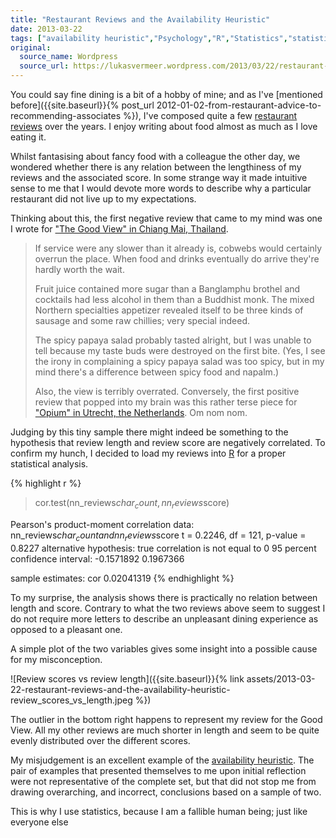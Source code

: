 ```yaml
---
title: "Restaurant Reviews and the Availability Heuristic"
date: 2013-03-22
tags: ["availability heuristic","Psychology","R","Statistics","statistics"]
original:
  source_name: Wordpress
  source_url: https://lukasvermeer.wordpress.com/2013/03/22/restaurant-reviews-and-the-availability-heuristic/
---
```


You could say fine dining is a bit of a hobby of mine; and as I've [mentioned before]({{site.baseurl}}{% post_url 2012-01-02-from-restaurant-advice-to-recommending-associates %}), I've composed quite a few [restaurant reviews](https://plus.google.com/106518479241050228896/reviews) over the years. I enjoy writing about food almost as much as I love eating it.

Whilst fantasising about fancy food with a colleague the other day, we wondered whether there is any relation between the lengthiness of my reviews and the associated score. In some strange way it made intuitive sense to me that I would devote more words to describe why a particular restaurant did not live up to my expectations.

Thinking about this, the first negative review that came to my mind was one I wrote for ["The Good View" in Chiang Mai, Thailand](https://plus.google.com/106395365263529906125/about).

> If service were any slower than it already is, cobwebs would certainly overrun the place. When food and drinks eventually do arrive they're hardly worth the wait.> 
> 
> Fruit juice contained more sugar than a Banglamphu brothel and cocktails had less alcohol in them than a Buddhist monk. The mixed Northern specialties appetizer revealed itself to be three kinds of sausage and some raw chillies; very special indeed.> 
> 
> The spicy papaya salad probably tasted alright, but I was unable to tell because my taste buds were destroyed on the first bite. (Yes, I see the irony in complaining a spicy papaya salad was too spicy, but in my mind there's a difference between spicy food and napalm.)> 
> 
> Also, the view is terribly overrated.
Conversely, the first positive review that popped into my brain was this rather terse piece for ["Opium" in Utrecht, the Netherlands](https://plus.google.com/116496292311938777959/about).
> Om nom nom.

Judging by this tiny sample there might indeed be something to the hypothesis that review length and review score are negatively correlated. To confirm my hunch, I decided to load my reviews into [R](http://www.r-project.org/) for a proper statistical analysis.

{% highlight r %}
> cor.test(nn_reviews$char_count, nn_reviews$score)

Pearson's product-moment correlation
data: nn_reviews$char_count and nn_reviews$score
t = 0.2246, df = 121, p-value = 0.8227
alternative hypothesis: true correlation is not equal to 0
95 percent confidence interval:
-0.1571892 0.1967366

sample estimates:
   cor
0.02041319
{% endhighlight %}

To my surprise, the analysis shows there is practically no relation between length and score. Contrary to what the two reviews above seem to suggest I do not require more letters to describe an unpleasant dining experience as opposed to a pleasant one.

A simple plot of the two variables gives some insight into a possible cause for my misconception.

![Review scores vs review length]({{site.baseurl}}{% link assets/2013-03-22-restaurant-reviews-and-the-availability-heuristic-review_scores_vs_length.jpeg %})

The outlier in the bottom right happens to represent my review for the Good View. All my other reviews are much shorter in length and seem to be quite evenly distributed over the different scores.

My misjudgement is an excellent example of the [availability heuristic](http://en.wikipedia.org/wiki/Availability_heuristic). The pair of examples that presented themselves to me upon initial reflection were not representative of the complete set, but that did not stop me from drawing overarching, and incorrect, conclusions based on a sample of two.

This is why I use statistics, because I am a fallible human being; just like everyone else

